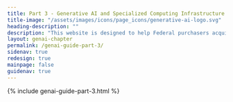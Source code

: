 ```yaml
---
title: Part 3 - Generative AI and Specialized Computing Infrastructure Acquisition Resource Guide
title-image: "/assets/images/icons/page_icons/generative-ai-logo.svg"
heading-description: ""
description: "This website is designed to help Federal purchasers acquire generative AI and specialized computing infrastructure for their organizations."
layout: genai-chapter
permalink: /genai-guide-part-3/
sidenav: true
redesign: true
mainpage: false
guidenav: true
---
```


{% include genai-guide-part-3.html %}